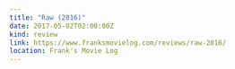 ```yaml
---
title: "Raw (2016)"
date: 2017-05-02T02:00:00Z
kind: review
link: https://www.franksmovielog.com/reviews/raw-2016/
location: Frank's Movie Log
---
```

